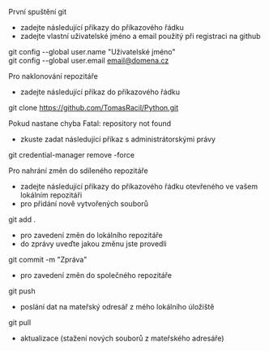 První spuštění git 
- zadejte následující příkazy do příkazového řádku  
- zadejte vlastní uživatelské jméno a email použitý při registraci na github 

git config --global user.name "Uživatelské jméno" \
git config --global user.email email@domena.cz 


Pro naklonování repozitáře 
- zadejte následující příkaz do příkazového řádku  

 git clone https://github.com/TomasRacil/Python.git 


Pokud nastane chyba Fatal: repository not found 
- zkuste zadat následující příkaz s administrátorskými právy  

git credential-manager remove -force 


Pro nahrání změn do sdíleného repozitáře 
- zadejte následující příkazy do příkazového řádku otevřeného ve vašem lokálním repozitáři 
- pro přidání nově vytvořených souborů 

git add .  
- pro zavedení změn do lokálního repozitáře  
- do zprávy uveďte jakou změnu jste provedli 

git commit -m "Zpráva" 
- pro zavedení změn do společného repozitáře 

git push
- poslání dat na mateřský odresář z mého lokálního úložiště

git pull
- aktualizace (stažení nových souborů z mateřského adresáře)